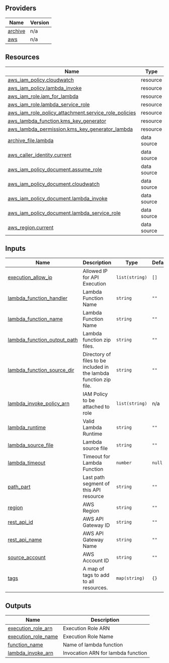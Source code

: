 <!-- BEGIN_TF_DOCS -->
## Providers

| Name | Version |
|------|---------|
| <a name="provider_archive"></a> [archive](#provider\_archive) | n/a |
| <a name="provider_aws"></a> [aws](#provider\_aws) | n/a |

## Resources

| Name | Type |
|------|------|
| [aws_iam_policy.cloudwatch](https://registry.terraform.io/providers/hashicorp/aws/latest/docs/resources/iam_policy) | resource |
| [aws_iam_policy.lambda_invoke](https://registry.terraform.io/providers/hashicorp/aws/latest/docs/resources/iam_policy) | resource |
| [aws_iam_role.iam_for_lambda](https://registry.terraform.io/providers/hashicorp/aws/latest/docs/resources/iam_role) | resource |
| [aws_iam_role.lambda_service_role](https://registry.terraform.io/providers/hashicorp/aws/latest/docs/resources/iam_role) | resource |
| [aws_iam_role_policy_attachment.service_role_policies](https://registry.terraform.io/providers/hashicorp/aws/latest/docs/resources/iam_role_policy_attachment) | resource |
| [aws_lambda_function.kms_key_generator](https://registry.terraform.io/providers/hashicorp/aws/latest/docs/resources/lambda_function) | resource |
| [aws_lambda_permission.kms_key_generator_lambda](https://registry.terraform.io/providers/hashicorp/aws/latest/docs/resources/lambda_permission) | resource |
| [archive_file.lambda](https://registry.terraform.io/providers/hashicorp/archive/latest/docs/data-sources/file) | data source |
| [aws_caller_identity.current](https://registry.terraform.io/providers/hashicorp/aws/latest/docs/data-sources/caller_identity) | data source |
| [aws_iam_policy_document.assume_role](https://registry.terraform.io/providers/hashicorp/aws/latest/docs/data-sources/iam_policy_document) | data source |
| [aws_iam_policy_document.cloudwatch](https://registry.terraform.io/providers/hashicorp/aws/latest/docs/data-sources/iam_policy_document) | data source |
| [aws_iam_policy_document.lambda_invoke](https://registry.terraform.io/providers/hashicorp/aws/latest/docs/data-sources/iam_policy_document) | data source |
| [aws_iam_policy_document.lambda_service_role](https://registry.terraform.io/providers/hashicorp/aws/latest/docs/data-sources/iam_policy_document) | data source |
| [aws_region.current](https://registry.terraform.io/providers/hashicorp/aws/latest/docs/data-sources/region) | data source |

## Inputs

| Name | Description | Type | Default | Required |
|------|-------------|------|---------|:--------:|
| <a name="input_execution_allow_ip"></a> [execution\_allow\_ip](#input\_execution\_allow\_ip) | Allowed IP for API Execution | `list(string)` | `[]` | no |
| <a name="input_lambda_function_handler"></a> [lambda\_function\_handler](#input\_lambda\_function\_handler) | Lambda Function Name | `string` | `""` | no |
| <a name="input_lambda_function_name"></a> [lambda\_function\_name](#input\_lambda\_function\_name) | Lambda Function Name | `string` | `""` | no |
| <a name="input_lambda_function_output_path"></a> [lambda\_function\_output\_path](#input\_lambda\_function\_output\_path) | Lambda function zip files. | `string` | `""` | no |
| <a name="input_lambda_function_source_dir"></a> [lambda\_function\_source\_dir](#input\_lambda\_function\_source\_dir) | Directory of files to be included in the lambda function zip file. | `string` | `""` | no |
| <a name="input_lambda_invoke_policy_arn"></a> [lambda\_invoke\_policy\_arn](#input\_lambda\_invoke\_policy\_arn) | IAM Policy to be attached to role | `list(string)` | n/a | yes |
| <a name="input_lambda_runtime"></a> [lambda\_runtime](#input\_lambda\_runtime) | Valid Lambda Runtime | `string` | `""` | no |
| <a name="input_lambda_source_file"></a> [lambda\_source\_file](#input\_lambda\_source\_file) | Lambda source file | `string` | `""` | no |
| <a name="input_lambda_timeout"></a> [lambda\_timeout](#input\_lambda\_timeout) | Timeout for Lambda Function | `number` | `null` | no |
| <a name="input_path_part"></a> [path\_part](#input\_path\_part) | Last path segment of this API resource | `string` | `""` | no |
| <a name="input_region"></a> [region](#input\_region) | AWS Region | `string` | `""` | no |
| <a name="input_rest_api_id"></a> [rest\_api\_id](#input\_rest\_api\_id) | AWS API Gateway ID | `string` | `""` | no |
| <a name="input_rest_api_name"></a> [rest\_api\_name](#input\_rest\_api\_name) | AWS API Gateway Name | `string` | `""` | no |
| <a name="input_source_account"></a> [source\_account](#input\_source\_account) | AWS Account ID | `string` | `""` | no |
| <a name="input_tags"></a> [tags](#input\_tags) | A map of tags to add to all resources. | `map(string)` | `{}` | no |

## Outputs

| Name | Description |
|------|-------------|
| <a name="output_execution_role_arn"></a> [execution\_role\_arn](#output\_execution\_role\_arn) | Execution Role ARN |
| <a name="output_execution_role_name"></a> [execution\_role\_name](#output\_execution\_role\_name) | Execution Role Name |
| <a name="output_function_name"></a> [function\_name](#output\_function\_name) | Name of lambda function |
| <a name="output_lambda_invoke_arn"></a> [lambda\_invoke\_arn](#output\_lambda\_invoke\_arn) | Invocation ARN for lambda function |
<!-- END_TF_DOCS -->